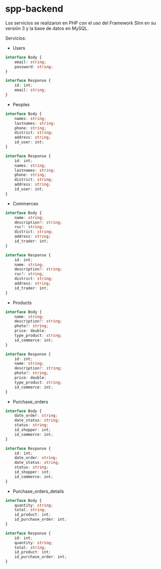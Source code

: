# spp-backend

Los servicios se realizaron en PHP con el uso del Framework Slim en su versión 3 y la base de datos en MySQL.


Servicios:
* Users
```TypeScript
interface Body {
    email: string;
    password: string;
}
```
```TypeScript
interface Response {
    id: int;
    email: string;
}
```
* Peoples
```TypeScript
interface Body {
    names: string;
    lastnames: string;
    phone: string;
    district: string;
    address: string;
    id_user: int;
}
```
```TypeScript
interface Response {
    id: int;
    names: string;
    lastnames: string;
    phone: string;
    district: string;
    address: string;
    id_user: int;
}
```
* Commerces
```TypeScript
interface Body {
    name: string;
    description?: string;
    ruc?: string;
    district: string;
    address: string;
    id_trader: int;
}
```
```TypeScript
interface Response {
    id: int;
    name: string;
    description?: string;
    ruc?: string;
    district: string;
    address: string;
    id_trader: int;
}
```
* Products
```TypeScript
interface Body {
    name: string;
    description?: string;
    photo?: string;
    price: double;
    type_product: string;
    id_commerce: int;
}
```
```TypeScript
interface Response {
    id: int;
    name: string;
    description?: string;
    photo?: string;
    price: double;
    type_product: string;
    id_commerce: int;
}
```
* Purchase_orders
```TypeScript
interface Body {
    date_order: string;
    date_status: string;
    status: string;
    id_shopper: int;
    id_commerce: int;
}
```
```TypeScript
interface Response {
    id: int;
    date_order: string;
    date_status: string;
    status: string;
    id_shopper: int;
    id_commerce: int;
}
```
* Purchase_orders_details
```TypeScript
interface Body {
    quantity: string;
    total: string;
    id_product: int;
    id_purchase_order: int;
}
```
```TypeScript
interface Response {
    id: int;
    quantity: string;
    total: string;
    id_product: int;
    id_purchase_order: int;
}
```